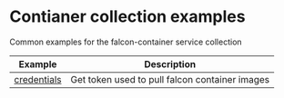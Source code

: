 # Contianer collection examples

Common examples for the falcon-container service collection

| Example                         | Description                                    |
| ------------------------------- | ---------------------------------------------- |
| [credentials](./credentials.go) | Get token used to pull falcon container images |